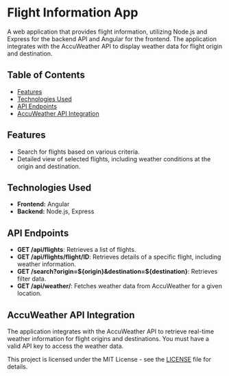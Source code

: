 # Flight Information App

A web application that provides flight information, utilizing Node.js and Express for the backend API and Angular for the frontend. The application integrates with the AccuWeather API to display weather data for flight origin and destination.

## Table of Contents

- [Features](#features)
- [Technologies Used](#technologies-used)
- [API Endpoints](#api-endpoints)
- [AccuWeather API Integration](#accuweather-api-integration)

## Features

- Search for flights based on various criteria.
- Detailed view of selected flights, including weather conditions at the origin and destination.

## Technologies Used

- **Frontend:** Angular
- **Backend:** Node.js, Express

## API Endpoints

- **GET /api/flights**: Retrieves a list of flights.
- **GET /api/flights/flight/ID**: Retrieves details of a specific flight, including weather information.
- **GET /search?origin=${origin}&destination=${destination}**: Retrieves filter data.
- **GET /api/weather/**: Fetches weather data from AccuWeather for a given location.

## AccuWeather API Integration

The application integrates with the AccuWeather API to retrieve real-time weather information for flight origins and destinations. You must have a valid API key to access the weather data.


This project is licensed under the MIT License - see the [LICENSE](LICENSE) file for details.

